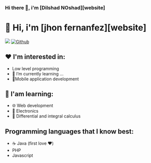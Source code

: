 ### Hi there 👋, i'm [Dilshad NOshad][website]

<!--
**DilshadNoshad/DilshadNoshad** is a ✨ _special_ ✨ repository because its `README.md` (this file) appears on your GitHub profile.

Here are some ideas to get you started:

- 🔭 I’m currently working on ...
- 🌱 I’m currently learning ...
- 👯 I’m looking to collaborate on ...
- 🤔 I’m looking for help with ...
- 💬 Ask me about ...
- 📫 How to reach me: ...
- 😄 Pronouns: ...
- ⚡ Fun fact: ...
-->
# 👋 Hi, i'm [jhon fernanfez][website]


![](https://visitor-badge.laobi.icu/badge?page_id=dilshadnoshad) [![Github](https://img.shields.io/github/followers/dilshadnoshad?label=Followers&logo=Github)](https://github.com/dilshadnoshad)

## ❤️ I'm interested in:
- Low level programming
- 🌱 I’m currently learning ...
- 📱Mobile application development

## 📘 I'am learning:
- 🌐 Web development
- 🤖 Electronics
- 📐 Differential and integral calculus

## Programming languages that I know best:
- ☕ Java (first love ❤️)
- PHP
- Javascript
